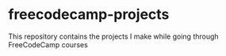 # freecodecamp-projects
This repository contains the projects I make while going through FreeCodeCamp courses
